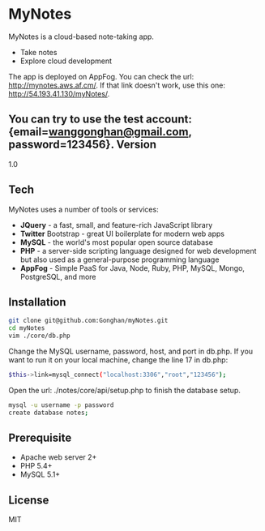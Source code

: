 MyNotes
=========

MyNotes is a cloud-based note-taking app.

  - Take notes
  - Explore cloud development

The app is deployed on AppFog. You can check the url: http://mynotes.aws.af.cm/.
If that link doesn't work, use this one: http://54.193.41.130/myNotes/.


You can try to use the test account: {email=wanggonghan@gmail.com, password=123456}.
Version
----

1.0

Tech
-----------

MyNotes uses a number of tools or services:

* **JQuery** - a fast, small, and feature-rich JavaScript library
* **Twitter** Bootstrap - great UI boilerplate for modern web apps
* **MySQL** - the world's most popular open source database
* **PHP** - a server-side scripting language designed for web development but also used as a general-purpose programming language
* **AppFog** - Simple PaaS for Java, Node, Ruby, PHP, MySQL, Mongo, PostgreSQL, and more

Installation
--------------

```sh
git clone git@github.com:Gonghan/myNotes.git
cd myNotes
vim ./core/db.php
```
Change the MySQL username, password, host, and port in db.php.
If you want to run it on your local machine, change the line 17 in db.php:

```sh
$this->link=mysql_connect("localhost:3306","root","123456");
```
Open the url: ./notes/core/api/setup.php to finish the database setup.

```sh
mysql -u username -p password
create database notes;
```
Prerequisite
----
* Apache web server 2+
* PHP 5.4+
* MySQL 5.1+

License
----

MIT
